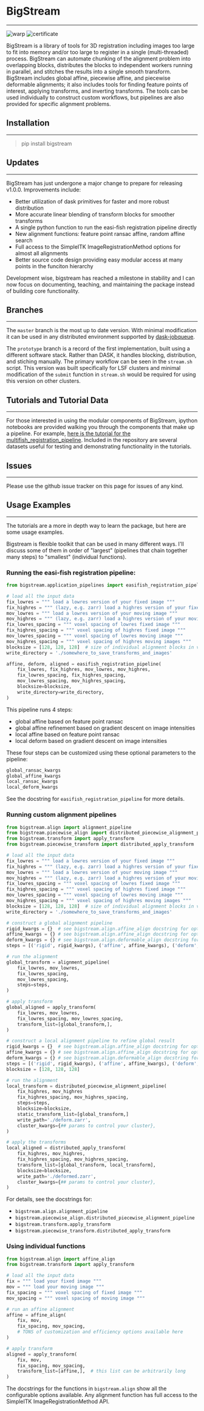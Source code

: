 # BigStream
---

![warp](resources/warp_interpolation.gif)
![certificate](resources/rnrexm_certificate.png)

BigStream is a library of tools for 3D registration including images too large to fit into memory and/or too large to register in a single (multi-threaded) process. BigStream can automate chunking of the alignment problem into overlapping blocks, distributes the blocks to independent workers running in parallel, and stitches the results into a single smooth transform. BigStream includes global affine, piecewise affine, and piecewise deformable alignments; it also includes tools for finding feature points of interest, applying transforms, and inverting transforms. The tools can be used individually to construct custom workflows, but pipelines are also provided for specific alignment problems.

## Installation
---
> pip install bigstream

## Updates
---
BigStream has just undergone a major change to prepare for releasing v1.0.0.
Improvements include:
* Better utilization of dask primitives for faster and more robust distribution
* More accurate linear blending of transform blocks for smoother transforms
* A single python function to run the easi-fish registration pipeline directly
* New alignment functions: feature point ransac affine, random affine search
* Full access to the SimpleITK ImageRegistrationMethod options for almost all alignments
* Better source code design providing easy modular access at many points in the funciton hierarchy

Development wise, bigstream has reached a milestone in stability and I can now focus on documenting, teaching, and maintaining the package instead of building core functionality.

## Branches 
---
The `master` branch is the most up to date version. With minimal modification it can be used in any distributed environment supported by [dask-jobqueue](https://jobqueue.dask.org/en/latest/ "dask-jobqueue").

The `prototype` branch is a record of the first implementation, built using a different software stack. Rather than DASK, it handles blocking, distribution, and stiching manually. The primary workflow can be seen in the `stream.sh` script. This version was built specifically for LSF clusters and minimal modification of the `submit` function in `stream.sh` would be required for using this version on other clusters. 

## Tutorials and Tutorial Data
---

For those interested in using the modular components of BigStream, ipython notebooks are provided walking you through the components that make up a pipeline. For example, [here is the tutorial for the multifish_registration_pipeline](https://github.com/GFleishman/bigstream/blob/master/notebooks/bigstream_intro_tutorial.ipynb "multifish registration tutorial"). Included in the repository are several datasets useful for testing and demonstrating functionality in the tutorials. 

## Issues
---
Please use the github issue tracker on this page for issues of any kind.

## Usage Examples
---

The tutorials are a more in depth way to learn the package, but here are some usage examples.

Bigstream is flexible toolkit that can be used in many different ways. I'll discuss some of them in order of "largest" (pipelines that chain together many steps) to "smallest" (individual functions).

### Running the easi-fish registration pipeline:
```python
from bigstream.application_pipelines import easifish_registration_pipeline

# load all the input data
fix_lowres = """ load a lowres version of your fixed image """
fix_highres = """ (lazy, e.g. zarr) load a highres version of your fixed image """
mov_lowres = """ load a lowres version of your moving image """
mov_highres = """ (lazy, e.g. zarr) load a highres version of your moving image """
fix_lowres_spacing = """ voxel spacing of lowres fixed image """
fix_highres_spacing = """ voxel spacing of highres fixed image """
mov_lowres_spacing = """ voxel spacing of lowres moving image """
mov_highres_spacing = """ voxel spacing of highres moving images """
blocksize = [128, 128, 128]  # size of individual alignment blocks in voxels
write_directory = './somewhere_to_save_transforms_and_images'

affine, deform, aligned = easifish_registration_pipeline(
    fix_lowres, fix_highres, mov_lowres, mov_highres,
    fix_lowres_spacing, fix_highres_spacing,
    mov_lowres_spacing, mov_highres_spacing,
    blocksize=blocksize,
    write_directory=write_directory,
)
```

This pipeline runs 4 steps:
* global affine based on feature point ransac
* global affine refinement based on gradient descent on image intensities
* local affine based on feature point ransac
* local deform based on gradient descent on image intensities

These four steps can be customized using these optional parameters to the pipeline:

```python
global_ransac_kwargs
global_affine_kwargs
local_ransac_kwargs
local_deform_kwargs
```

See the docstring for `easifish_registration_pipeline` for more details.

### Running custom alignment pipelines
```python
from bigstream.align import alignment_pipeline
from bigstream.piecewise_align import distributed_piecewise_alignment_pipeline
from bigstream.transform import apply_transform
from bigstream.piecewise_transform import distributed_apply_transform

# load all the input data
fix_lowres = """ load a lowres version of your fixed image """
fix_highres = """ (lazy, e.g. zarr) load a highres version of your fixed image """
mov_lowres = """ load a lowres version of your moving image """
mov_highres = """ (lazy, e.g. zarr) load a highres version of your moving image """
fix_lowres_spacing = """ voxel spacing of lowres fixed image """
fix_highres_spacing = """ voxel spacing of highres fixed image """
mov_lowres_spacing = """ voxel spacing of lowres moving image """
mov_highres_spacing = """ voxel spacing of highres moving images """
blocksize = [128, 128, 128]  # size of individual alignment blocks in voxels
write_directory = './somewhere_to_save_transforms_and_images'

# construct a global alignment pipeline
rigid_kwargs = {}  # see bigstream.align.affine_align docstring for options
affine_kwargs = {} # see bigstream.align.affine_align docstring for options
deform_kwargs = {} # see bigstream.align.deformable_align docstring for options
steps = [('rigid', rigid_kwargs), ('affine', affine_kwargs), ('deform', deform_kwargs)]

# run the alignment
global_transform = alignment_pipeline(
    fix_lowres, mov_lowres,
    fix_lowres_spacing,
    mov_lowres_spacing,
    steps=steps,
)

# apply transform
global_aligned = apply_transform(
    fix_lowres, mov_lowres,
    fix_lowres_spacing, mov_lowres_spacing,
    transform_list=[global_transform,],
)

# construct a local alignment pipeline to refine global result
rigid_kwargs = {}  # see bigstream.align.affine_align docstring for options
affine_kwargs = {} # see bigstream.align.affine_align docstring for options
deform_kwargs = {} # see bigstream.align.deformable_align docstring for options
steps = [('rigid', rigid_kwargs), ('affine', affine_kwargs), ('deform', deform_kwargs)]
blocksize = [128, 128, 128]

# run the alignment
local_transform = distributed_piecewise_alignment_pipeline(
    fix_highres, mov_highres
    fix_highres_spacing, mov_highres_spacing,
    steps=steps,
    blocksize=blocksize,
    static_transform_list=[global_transform,]
    write_path='./deform.zarr',
    cluster_kwargs={## params to control your cluster},
)

# apply the transforms
local_aligned = distributed_apply_transform(
    fix_highres, mov_highres,
    fix_highres_spacing, mov_highres_spacing,
    transform_list=[global_transform, local_transform],
    blocksize=blocksize,
    write_path='./deformed.zarr',
    cluster_kwargs={## params to control your cluster},
)
```

For details, see the docstrings for:
* `bigstream.align.alignment_pipeline`
* `bigstream.piecewise_align.distributed_piecewise_alignment_pipeline`
* `bigstream.transform.apply_transform`
* `bigstream.piecewise_transform.distributed_apply_transform`

### Using individual functions
```python
from bigstream.align import affine_align
from bigstream.transform import apply_transform

# load all the input data
fix = """ load your fixed image """
mov = """ load your moving image """
fix_spacing = """ voxel spacing of fixed image """
mov_spacing = """ voxel spacing of moving image """

# run an affine alignment
affine = affine_align(
    fix, mov,
    fix_spacing, mov_spacing,
    # TONS of customization and efficiency options available here
)

# apply transform
aligned = apply_transform(
    fix, mov,
    fix_spacing, mov_spacing,
    transform_list=[affine,],  # this list can be arbitrarily long
)
```

The docstrings for the functions in `bigstream.align` show all the configurable options available. Any alignment function has full access to the SimpleITK ImageRegistrationMethod API.

